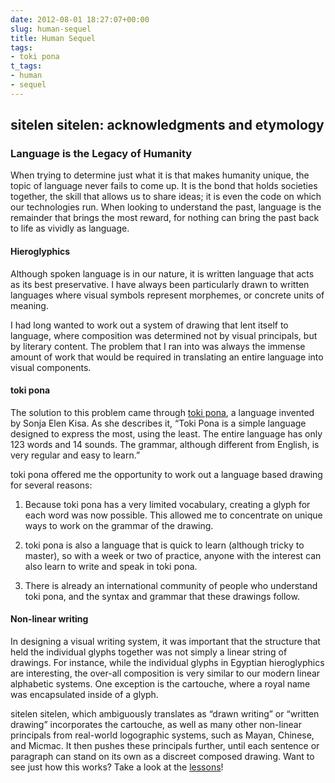 ```yaml
---
date: 2012-08-01 18:27:07+00:00
slug: human-sequel
title: Human Sequel
tags:
- toki pona
t_tags:
- human
- sequel
---
```


## sitelen sitelen: acknowledgments and etymology

### Language is the Legacy of Humanity

When trying to determine just what it is that makes humanity unique, the topic of language never fails to come up. It is the bond that holds societies together, the skill that allows us to share ideas; it is even the code on which our technologies run. When looking to understand the past, language is the remainder that brings the most reward, for nothing can bring the past back to life as vividly as language.

#### Hieroglyphics

Although spoken language is in our nature, it is written language that acts as its best preservative. I have always been particularly drawn to written languages where visual symbols represent morphemes, or concrete units of meaning.

I had long wanted to work out a system of drawing that lent itself to language, where composition was determined not by visual principals, but by literary content. The problem that I ran into was always the immense amount of work that would be required in translating an entire language into visual components.

#### toki pona

The solution to this problem came through [toki pona](http://en.tokipona.org), a language invented by Sonja Elen Kisa. As she describes it, “Toki Pona is a simple language designed to express the most, using the least. The entire language has only 123 words and 14 sounds. The grammar, although different from English, is very regular and easy to learn.”

toki pona offered me the opportunity to work out a language based drawing for several reasons:

  1. Because toki pona has a very limited vocabulary, creating a glyph for each word was now possible.
This allowed me to concentrate on unique ways to work on the grammar of the drawing.

  2. toki pona is also a language that is quick to learn (although tricky to master),
so with a week or two of practice, anyone with the interest can also learn to write and speak in toki pona.

  3. There is already an international community of people who understand toki pona, and the syntax and grammar that these drawings follow.

#### Non-linear writing

In designing a visual writing system, it was important that the structure that held the individual glyphs together was not simply a linear string of drawings. For instance, while the individual glyphs in Egyptian hieroglyphics are interesting, the over-all composition is very similar to our modern linear alphabetic systems. One exception is the cartouche, where a royal name was encapsulated inside of a glyph.

sitelen sitelen, which ambiguously translates as “drawn writing” or “written drawing” incorporates the cartouche, as well as many other non-linear principals from real-world logographic systems, such as Mayan, Chinese, and Micmac. It then pushes these principals further, until each sentence or paragraph can stand on its own as a discreet composed drawing. Want to see just how this works? Take a look at the [lessons](/toki-pona/)!



